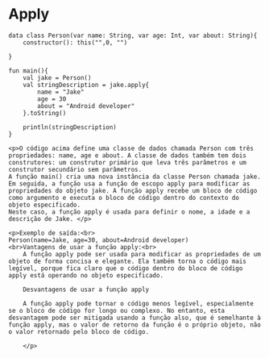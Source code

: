 <!DOCTYPE html>
<html lang="pt-br">
<head>
    <meta charset="UTF-8">
    <meta http-equiv="X-UA-Compatible" content="IE=edge">
    <meta name="viewport" content="width=device-width, initial-scale=1.0">
    <title>Document</title>
</head>
<body>
    <h1>Apply</h1>

    data class Person(var name: String, var age: Int, var about: String){
        constructor(): this("",0, "")
        
    }
    
    fun main(){
        val jake = Person()
        val stringDescription = jake.apply{
            name = "Jake"
            age = 30
            about = "Android developer"
        }.toString()
        
        println(stringDescription)
    }

    <p>O código acima define uma classe de dados chamada Person com três propriedades: name, age e about. A classe de dados também tem dois construtores: um construtor primário que leva três parâmetros e um construtor secundário sem parâmetros.
    A função main() cria uma nova instância da classe Person chamada jake. Em seguida, a função usa a função de escopo apply para modificar as propriedades do objeto jake. A função apply recebe um bloco de código como argumento e executa o bloco de código dentro do contexto do objeto especificado.
    Neste caso, a função apply é usada para definir o nome, a idade e a descrição de Jake. </p>
    
    <p>Exemplo de saída:<br>
    Person(name=Jake, age=30, about=Android developer)
    <br>Vantagens de usar a função apply:<br>
        A função apply pode ser usada para modificar as propriedades de um objeto de forma concisa e elegante. Ela também torna o código mais legível, porque fica claro que o código dentro do bloco de código apply está operando no objeto especificado.
        
        Desvantagens de usar a função apply
        
        A função apply pode tornar o código menos legível, especialmente se o bloco de código for longo ou complexo. No entanto, esta desvantagem pode ser mitigada usando a função also, que é semelhante à função apply, mas o valor de retorno da função é o próprio objeto, não o valor retornado pelo bloco de código.
        
        </p>
</body>
</html>